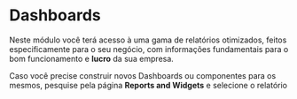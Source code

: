 # Dashboards

Neste módulo você terá acesso à uma gama de relatórios otimizados, feitos especificamente para o seu negócio, com informações fundamentais para o bom funcionamento e **lucro** da sua empresa.

Caso você precise construir novos Dashboards ou componentes para os mesmos, pesquise pela página **Reports and Widgets** e selecione o relatório